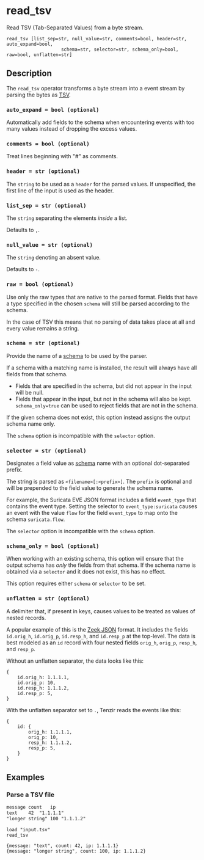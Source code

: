 # read_tsv

Read TSV (Tab-Separated Values) from a byte stream.

```tql
read_tsv [list_sep=str, null_value=str, comments=bool, header=str, auto_expand=bool,
					schema=str, selector=str, schema_only=bool, raw=bool, unflatten=str]
```

## Description

The `read_tsv` operator transforms a byte stream into a event stream by parsing
the bytes as [TSV](https://en.wikipedia.org/wiki/Tab-separated_values).

### `auto_expand = bool (optional)`

Automatically add fields to the schema when encountering events with too many
values instead of dropping the excess values.

### `comments = bool (optional)`

Treat lines beginning with "#" as comments.

### `header = str (optional)`

The `string` to be used as a `header` for the parsed values.
If unspecified, the first line of the input is used as the header.

### `list_sep = str (optional)`

The `string` separating the elements _inside_ a list.

Defaults to `,`.

### `null_value = str (optional)`

The `string` denoting an absent value.

Defaults to `-`.

### `raw = bool (optional)`

Use only the raw types that are native to the parsed format. Fields that have a type
specified in the chosen `schema` will still be parsed according to the schema.

In the case of TSV this means that no parsing of data takes place at all
and every value remains a string.

### `schema = str (optional)`

Provide the name of a [schema](../../data-model/schemas.md) to be used by the
parser.

If a schema with a matching name is installed, the result will always have
all fields from that schema.
* Fields that are specified in the schema, but did not appear in the input will be null.
* Fields that appear in the input, but not in the schema will also be kept. `schema_only=true`
can be used to reject fields that are not in the schema.

If the given schema does not exist, this option instead assigns the output schema name only.

The `schema` option is incompatible with the `selector` option.

### `selector = str (optional)`

Designates a field value as [schema](../../data-model/schemas.md) name with an
optional dot-separated prefix.

The string is parsed as `<filename>[:<prefix>]`. The `prefix` is optional and
will be prepended to the field value to generate the schema name.

For example, the Suricata EVE JSON format includes a field
`event_type` that contains the event type. Setting the selector to
`event_type:suricata` causes an event with the value `flow` for the field
`event_type` to map onto the schema `suricata.flow`.

The `selector` option is incompatible with the `schema` option.

### `schema_only = bool (optional)`

When working with an existing schema, this option will ensure that the output
schema has *only* the fields from that schema. If the schema name is obtained via a `selector`
and it does not exist, this has no effect.

This option requires either `schema` or `selector` to be set.

### `unflatten = str (optional)`

A delimiter that, if present in keys, causes values to be treated as values of
nested records.

A popular example of this is the [Zeek JSON](read_zeek_json.md) format. It includes
the fields `id.orig_h`, `id.orig_p`, `id.resp_h`, and `id.resp_p` at the
top-level. The data is best modeled as an `id` record with four nested fields
`orig_h`, `orig_p`, `resp_h`, and `resp_p`.

Without an unflatten separator, the data looks like this:

```tql title="Without unflattening"
{
	id.orig_h: 1.1.1.1,
	id.orig_p: 10,
	id.resp_h: 1.1.1.2,
	id.resp_p: 5,
}
```

With the unflatten separator set to `.`, Tenzir reads the events like this:

```tql title="With 'unflatten'"
{
	id: {
		orig_h: 1.1.1.1,
		orig_p: 10,
		resp_h: 1.1.1.2,
		resp_p: 5,
	}
}
```

## Examples

### Parse a TSV file

```txt title="input.tsv"
message	count	ip
text	42	"1.1.1.1"
"longer string"	100	"1.1.1.2"
```

```tql
load "input.tsv"
read_tsv
```

```tql
{message: "text", count: 42, ip: 1.1.1.1}
{message: "longer string", count: 100, ip: 1.1.1.2}
```
